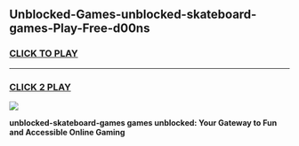 
## Unblocked-Games-unblocked-skateboard-games-Play-Free-d00ns
<h3>
<a href="https://premium76.site?title=unblocked-skateboard-games&ref=10A">CLICK TO PLAY</a></h3>
<hr>

<h3>
<a href="https://premium76.site?title=unblocked-skateboard-games&ref=10A">CLICK 2 PLAY</a>
  
</h3>

<a href="https://premium76.site?title=unblocked-skateboard-games&ref=10A"><img src="https://clearcache.store/games.png"></a>


**unblocked-skateboard-games games unblocked: Your Gateway to Fun and Accessible Online Gaming**
